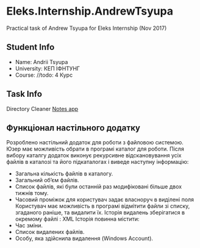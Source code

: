 # Eleks.Internship.AndrewTsyupa
Practical task of Andrew Tsyupa for Eleks Internship (Nov 2017)
## Student Info
* Name: Andrii Tsyupa
* University: КЕП ІФНТУНГ
* Course: //todo: 4 Курс 
## Task Info
  Directory Cleaner  [Notes app](https://www.youtube.com/watch?v=MTHheSWQ__M&feature=youtu.be)
## Функціонал настільного додатку  
Розроблено настільний додаток для роботи з файловою системою. Юзер  має можливість
  обрати в програмі каталог для роботи. Після вибору каталгу додаток виконує рекурсивне
  відскановування усіх файлів в каталозі та його підкаталогах і виведе наступну інформацію:
* Загальна кількість файлів в каталогу.
* Загальний об’єм файлів.
* Список файлів, які були останній раз модифіковані більше двох тижнів тому.
* Часовий проміжок для користувач задає власноруч в виділені поля
Користувач має можливість в програмі відмітити файли зі списку, згаданого раніше, та
видалити їх.
Історія видалень зберігатися в окремому файлі : XML
Історія повинна містити:
* Час зміни.
* Список видалених файлів.
* Особу, яка здійснила видалення (Windows Account).

